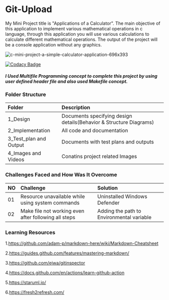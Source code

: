 # Git-Upload

My Mini Project title is "Applications of a Calculator". The main objective of this application to implement various mathematical operations in c language, through this application you will use various calculations to calculate different mathematical operations. The output of the project will be a console application without any graphics.

![c-mini-project-a-simple-calculator-application-696x393](https://user-images.githubusercontent.com/80385292/114994070-0894b080-9eba-11eb-904e-0522f6100f8e.jpg)

[![Codacy Badge](https://app.codacy.com/project/badge/Grade/b473d60751f84d598a9f7f0ec3979a50)](https://www.codacy.com/gh/zibbycrash/Git-Project/dashboard?utm_source=github.com&amp;utm_medium=referral&amp;utm_content=zibbycrash/Git-Project&amp;utm_campaign=Badge_Grade)

##### I Used Multifile Programming concept to complete this project by using user defined header file and also used Makefile concept. 

### Folder Structure

|Folder| Description|
|:-----|:-----------|
| 1_Design| Documents specifying design details(Behavior & Structure Diagrams)|
| 2_Implementation| All code and documentation|
| 3_Test_plan and Output| Documents with test plans and outputs|
| 4_Images and Videos| Conatins project related Images|


### Challenges Faced and How Was It Overcome

|NO|Challenge|Solution|
|:-|:--------|:-------|
|01|Resource unavailable while using system commands|Uninstalled Windows Defender|
|02|Make file not working even after following all steps|Adding the path to Environmental variable|

### Learning Resources

1.https://github.com/adam-p/markdown-here/wiki/Markdown-Cheatsheet

2.https://guides.github.com/features/mastering-markdown/

3.https://github.com/ejwa/gitinspector

4.https://docs.github.com/en/actions/learn-github-action

5.https://staruml.io/

6.https://fresh2refresh.com/
